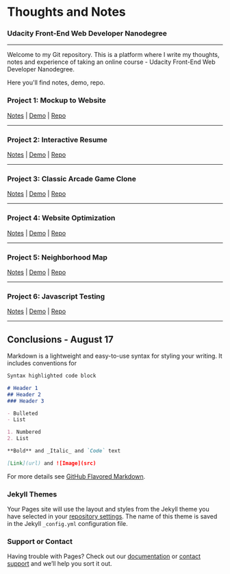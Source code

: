 # Thoughts and Notes
### Udacity Front-End Web Developer Nanodegree
---
Welcome to my Git repository. This is a platform where I write my thoughts, notes and experience of taking an online course - Udacity Front-End Web Developer Nanodegree.

Here you'll find notes, demo, repo.

### Project 1: Mockup to Website

[Notes](https://laurahesse.github.io/p4-notes/) | [Demo](https://guides.github.com/features/mastering-markdown/) | [Repo](https://guides.github.com/features/mastering-markdown/)

---
### Project 2: Interactive Resume

[Notes](https://guides.github.com/features/mastering-markdown/) | [Demo](https://guides.github.com/features/mastering-markdown/) | [Repo](https://guides.github.com/features/mastering-markdown/)

---
### Project 3: Classic Arcade Game Clone

[Notes](https://guides.github.com/features/mastering-markdown/) | [Demo](https://guides.github.com/features/mastering-markdown/) | [Repo](https://guides.github.com/features/mastering-markdown/)

---
### Project 4: Website Optimization

[Notes](https://laurahesse.github.io/p4-notes/) | [Demo](https://guides.github.com/features/mastering-markdown/) | [Repo](https://guides.github.com/features/mastering-markdown/)

---
### Project 5: Neighborhood Map

[Notes](https://guides.github.com/features/mastering-markdown/) | [Demo](https://guides.github.com/features/mastering-markdown/) | [Repo](https://guides.github.com/features/mastering-markdown/)

---
### Project 6: Javascript Testing

[Notes](https://guides.github.com/features/mastering-markdown/) | [Demo](https://guides.github.com/features/mastering-markdown/) | [Repo](https://guides.github.com/features/mastering-markdown/)

---
## Conclusions - August 17

Markdown is a lightweight and easy-to-use syntax for styling your writing. It includes conventions for

```markdown
Syntax highlighted code block

# Header 1
## Header 2
### Header 3

- Bulleted
- List

1. Numbered
2. List

**Bold** and _Italic_ and `Code` text

[Link](url) and ![Image](src)
```

For more details see [GitHub Flavored Markdown](https://guides.github.com/features/mastering-markdown/).

### Jekyll Themes

Your Pages site will use the layout and styles from the Jekyll theme you have selected in your [repository settings](https://github.com/LauraHesse/home/settings). The name of this theme is saved in the Jekyll `_config.yml` configuration file.

### Support or Contact

Having trouble with Pages? Check out our [documentation](https://help.github.com/categories/github-pages-basics/) or [contact support](https://github.com/contact) and we’ll help you sort it out.
